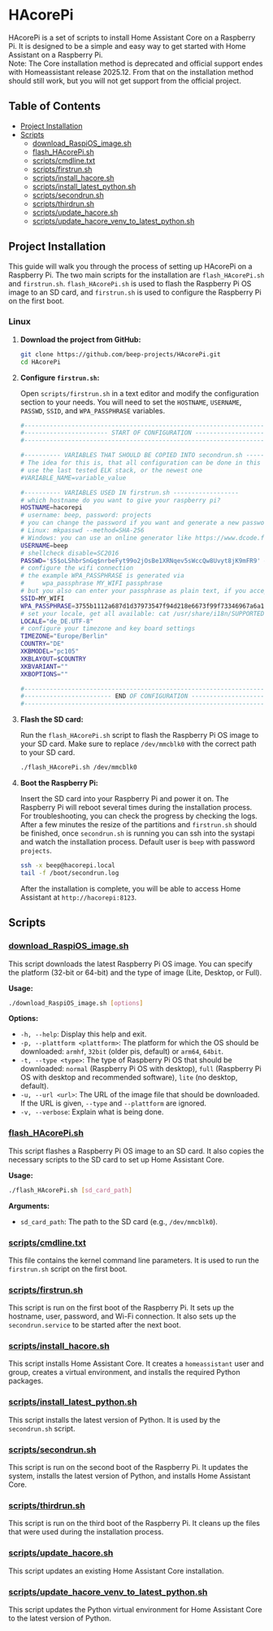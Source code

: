 # HAcorePi

HAcorePi is a set of scripts to install Home Assistant Core on a Raspberry Pi. It is designed to be a simple and easy way to get started with Home Assistant on a Raspberry Pi.  
Note: The Core installation method is deprecated and official support endes with Homeassistant release 2025.12. From that on the installation method should still work, but you will not get support from the official project.

## Table of Contents

- [Project Installation](#project-installation)
- [Scripts](#scripts)
  - [download\_RaspiOS\_image.sh](#download_raspios_imagesh)
  - [flash\_HAcorePi.sh](#flash_hacorepish)
  - [scripts/cmdline.txt](#scriptscmdlinetxt)
  - [scripts/firstrun.sh](#scriptsfirstrunsh)
  - [scripts/install\_hacore.sh](#scriptsinstall_hacoresh)
  - [scripts/install\_latest\_python.sh](#scriptsinstall_latest_pythonsh)
  - [scripts/secondrun.sh](#scriptssecondrunsh)
  - [scripts/thirdrun.sh](#scriptsthirdrunsh)
  - [scripts/update\_hacore.sh](#scriptsupdate_hacoresh)
  - [scripts/update\_hacore\_venv\_to\_latest\_python.sh](#scriptsupdate_hacore_venv_to_latest_pythonsh)

## Project Installation

This guide will walk you through the process of setting up HAcorePi on a Raspberry Pi. The two main scripts for the installation are `flash_HAcorePi.sh` and `firstrun.sh`. `flash_HAcorePi.sh` is used to flash the Raspberry Pi OS image to an SD card, and `firstrun.sh` is used to configure the Raspberry Pi on the first boot.

### Linux

1.  **Download the project from GitHub:**

    ```bash
    git clone https://github.com/beep-projects/HAcorePi.git
    cd HAcorePi
    ```

2.  **Configure `firstrun.sh`:**

    Open `scripts/firstrun.sh` in a text editor and modify the configuration section to your needs. You will need to set the `HOSTNAME`, `USERNAME`, `PASSWD`, `SSID`, and `WPA_PASSPHRASE` variables.

    ```bash
    #-------------------------------------------------------------------------------
    #----------------------- START OF CONFIGURATION --------------------------------
    #-------------------------------------------------------------------------------

    #---------- VARIABLES THAT SHOULD BE COPIED INTO secondrun.sh ------------------
    # The idea for this is, that all configuration can be done in this file
    # use the last tested ELK stack, or the newest one
    #VARIABLE_NAME=variable_value

    #---------- VARIABLES USED IN firstrun.sh ------------------
    # which hostname do you want to give your raspberry pi?
    HOSTNAME=hacorepi
    # username: beep, password: projects
    # you can change the password if you want and generate a new password with
    # Linux: mkpasswd --method=SHA-256
    # Windows: you can use an online generator like https://www.dcode.fr/crypt-hasing-function
    USERNAME=beep
    # shellcheck disable=SC2016
    PASSWD='$5$oLShbrSnGq$nrbeFyt99o2jOsBe1XRNqev5sWccQw8Uvyt8jK9mFR9' #keep single quote to avoid expansion of $
    # configure the wifi connection
    # the example WPA_PASSPHRASE is generated via
    #     wpa_passphrase MY_WIFI passphrase
    # but you also can enter your passphrase as plain text, if you accept the potential insecurity of that approach
    SSID=MY_WIFI
    WPA_PASSPHRASE=3755b1112a687d1d37973547f94d218e6673f99f73346967a6a11f4ce386e41e
    # set your locale, get all available: cat /usr/share/i18n/SUPPORTED
    LOCALE="de_DE.UTF-8"
    # configure your timezone and key board settings
    TIMEZONE="Europe/Berlin"
    COUNTRY="DE"
    XKBMODEL="pc105"
    XKBLAYOUT=$COUNTRY
    XKBVARIANT=""
    XKBOPTIONS=""

    #-------------------------------------------------------------------------------
    #------------------------ END OF CONFIGURATION ---------------------------------
    #-------------------------------------------------------------------------------
    ```

3.  **Flash the SD card:**

    Run the `flash_HAcorePi.sh` script to flash the Raspberry Pi OS image to your SD card. Make sure to replace `/dev/mmcblk0` with the correct path to your SD card.

    ```bash
    ./flash_HAcorePi.sh /dev/mmcblk0
    ```

4.  **Boot the Raspberry Pi:**

    Insert the SD card into your Raspberry Pi and power it on. The Raspberry Pi will reboot several times during the installation process. 
    For troubleshooting, you can check the progress by checking the logs. After a few minutes the resize of the partitions and `firstrun.sh` should be finished, once `secondrun.sh` is running you can ssh into the systapi and watch the installation process. Default user is `beep` with password `projects`.

    ```bash
    ssh -x beep@hacorepi.local
    tail -f /boot/secondrun.log
    ```
    After the installation is complete, you will be able to access Home Assistant at `http://hacorepi:8123`.

## Scripts

### [download\_RaspiOS\_image.sh](download_RaspiOS_image.sh)

This script downloads the latest Raspberry Pi OS image. You can specify the platform (32-bit or 64-bit) and the type of image (Lite, Desktop, or Full).

**Usage:**

```bash
./download_RaspiOS_image.sh [options]
```

**Options:**

*   `-h, --help`: Display this help and exit.
*   `-p, --plattform <plattform>`: The platform for which the OS should be downloaded: `armhf`, `32bit` (older pis, default) or `arm64`, `64bit`.
*   `-t, --type <type>`: The type of Raspberry Pi OS that should be downloaded: `normal` (Raspberry Pi OS with desktop), `full` (Raspberry Pi OS with desktop and recommended software), `lite` (no desktop, default).
*   `-u, --url <url>`: The URL of the image file that should be downloaded. If the URL is given, `--type` and `--plattform` are ignored.
*   `-v, --verbose`: Explain what is being done.

### [flash\_HAcorePi.sh](flash_HAcorePi.sh)

This script flashes a Raspberry Pi OS image to an SD card. It also copies the necessary scripts to the SD card to set up Home Assistant Core.

**Usage:**

```bash
./flash_HAcorePi.sh [sd_card_path]
```

**Arguments:**

*   `sd_card_path`: The path to the SD card (e.g., `/dev/mmcblk0`).

### [scripts/cmdline.txt](scripts/cmdline.txt)

This file contains the kernel command line parameters. It is used to run the `firstrun.sh` script on the first boot.

### [scripts/firstrun.sh](scripts/firstrun.sh)

This script is run on the first boot of the Raspberry Pi. It sets up the hostname, user, password, and Wi-Fi connection. It also sets up the `secondrun.service` to be started after the next boot.

### [scripts/install\_hacore.sh](scripts/install_hacore.sh)

This script installs Home Assistant Core. It creates a `homeassistant` user and group, creates a virtual environment, and installs the required Python packages.

### [scripts/install\_latest\_python.sh](scripts/install_latest_python.sh)

This script installs the latest version of Python. It is used by the `secondrun.sh` script.

### [scripts/secondrun.sh](scripts/secondrun.sh)

This script is run on the second boot of the Raspberry Pi. It updates the system, installs the latest version of Python, and installs Home Assistant Core.

### [scripts/thirdrun.sh](scripts/thirdrun.sh)

This script is run on the third boot of the Raspberry Pi. It cleans up the files that were used during the installation process.

### [scripts/update\_hacore.sh](scripts/update_hacore.sh)

This script updates an existing Home Assistant Core installation.

### [scripts/update\_hacore\_venv\_to\_latest\_python.sh](scripts/update_hacore_venv_to_latest_python.sh)

This script updates the Python virtual environment for Home Assistant Core to the latest version of Python.